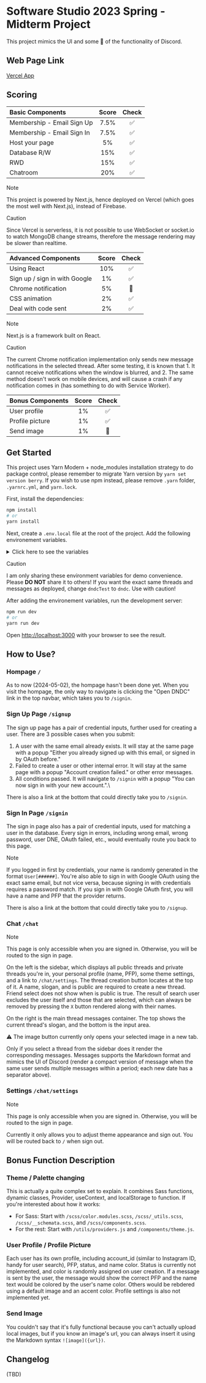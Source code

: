 # Software Studio 2023 Spring - Midterm Project
This project mimics the UI and some :pinching_hand: of the functionality of Discord.

## Web Page Link
[Vercel App](https://def-not-dc.vercel.app/)



## Scoring
| **Basic Components**                        | **Score** | **Check**          |
| :------------------------------------------ | :-------: | :----------------: |
| Membership - Email Sign Up                  | 7.5%      | :white_check_mark: |
| Membership - Email Sign In                  | 7.5%      | :white_check_mark: |
| Host your page                              | 5%        | :white_check_mark: |
| Database R/W                                | 15%       | :white_check_mark: |
| RWD                                         | 15%       | :white_check_mark: |
| Chatroom                                    | 20%       | :white_check_mark: |

> [!NOTE]
> This project is powered by Next.js, hence deployed on Vercel (which goes the most well with Next.js), instead of Firebase.

> [!CAUTION]
> Since Vercel is serverless, it is not possible to use WebSocket or socket.io to watch MongoDB change streams, therefore the message rendering may be slower than realtime.

| **Advanced Components**                     | **Score** | **Check**            |
| :------------------------------------------ | :-------: | :------------------: |
| Using React                                 | 10%       | :white_check_mark:   |
| Sign up / sign in with Google               | 1%        | :white_check_mark:   |
| Chrome notification                         | 5%        | :small_red_triangle: |
| CSS animation                               | 2%        | :white_check_mark:   |
| Deal with code sent                         | 2%        | :white_check_mark:   |

> [!NOTE]
> Next.js is a framework built on React.

> [!CAUTION]
> The current Chrome notification implementation only sends new message notifications in the selected thread. After some testing, it is known that 1. It cannot receive notifications when the window is blurred, and 2. The same method doesn't work on mobile devices, and will cause a crash if any notification comes in (has something to do with Service Worker).

| **Bonus Components**                        | **Score** | **Check**            |
| :------------------------------------------ | :-------: | :------------------: |
| User profile                                | 1%        | :white_check_mark:   |
| Profile picture                             | 1%        | :white_check_mark:   |
| Send image                                  | 1%        | :small_red_triangle: |



## Get Started
This project uses Yarn Modern + node_modules installation strategy to do package control, please remember to migrate Yarn version by `yarn set version berry`. If you wish to use npm instead, please remove `.yarn` folder, `.yarnrc.yml`, and `yarn.lock`.

First, install the dependencies:

```bash
npm install
# or
yarn install
```

Next, create a `.env.local` file at the root of the project. Add the following environement variables.
<details>
    <summary>Click here to see the variables</summary>

    ```
    AUTH_SECRET=

    AUTH_GOOGLE_ID=...
    AUTH_GOOGLE_SECRET=...

    MONGODB_URI=mongodb+srv://[ID]:[SECRET]@[ACCOUNT]
    MONGODB_DB=dndc
    ```
</details>

> [!CAUTION]
> I am only sharing these environment variables for demo convenience. Please **DO NOT** share it to others!
> If you want the exact same threads and messages as deployed, change `dndcTest` to `dndc`. Use with caution!

After adding the environement variables, run the development server:

```bash
npm run dev
# or
yarn run dev
```

Open [http://localhost:3000](http://localhost:3000) with your browser to see the result.

## How to Use?
### Hompage `/`
As to now (2024-05-02), the hompage hasn't been done yet. When you visit the hompage, the only way to navigate is clicking the "Open DNDC" link in the top navbar, which takes you to `/signin`.

### Sign Up Page `/signup`
The sign up page has a pair of credential inputs, further used for creating a user. There are 3 possible cases when you submit:
1. A user with the same email already exists. It will stay at the same page with a popup "Either you already signed up with this email, or signed in by OAuth before."
2. Failed to create a user or other internal error. It will stay at the same page with a popup "Account creation failed." or other error messages.
3. All conditions passed. It will navigate to `/signin` with a popup "You can now sign in with your new account.".\

There is also a link at the bottom that could directly take you to `/signin`.

### Sign In Page `/signin`
The sign in page also has a pair of credential inputs, used for matching a user in the database. Every sign in errors, including wrong email, wrong password, user DNE, OAuth failed, etc., would eventually route you back to this page.

> [!NOTE]
> If you logged in first by credentials, your name is randomly generated in the format `User[######]`. You're also able to sign in with Google OAuth using the exact same email, but not vice versa, because signing in with credentials requires a password match.
> If you sign in with Google OAuth first, you will have a name and PFP that the provider returns.

There is also a link at the bottom that could directly take you to `/signup`.

### Chat `/chat`
> [!NOTE]
> This page is only accessible when you are signed in. Otherwise, you will be routed to the sign in page.

On the left is the sidebar, which displays all public threads and private threads you're in, your personal profile (name, PFP), some theme settings, and a link to `/chat/settings`.
The thread creation button locates at the top of it. A name, slogan, and is public are required to create a new thread. Friend select does not show when is public is true. The result of search user excludes the user itself and those that are selected, which can always be removed by pressing the `X` button rendered along with their names.

On the right is the main thread messages container. The top shows the current thread's slogan, and the bottom is the input area.

:warning: The image button currently only opens your selected image in a new tab.

Only if you select a thread from the sidebar does it render the corresponding messages. Messages supports the Markdown format and mimics the UI of Discord (render a compact version of message when the same user sends multiple messages within a period; each new date has a separator above).

### Settings `/chat/settings`
> [!NOTE]
> This page is only accessible when you are signed in. Otherwise, you will be routed to the sign in page.

Currently it only allows you to adjust theme appearance and sign out. You will be routed back to `/` when sign out.



## Bonus Function Description
### Theme / Palette changing
This is actually a quite complex set to explain. It combines Sass functions, dynamic classes, Provider, useContext, and localStorage to function.
If you're interested about how it works:
- For Sass: Start with `/scss/color.modules.scss`, `/scss/_utils.scss`, `/scss/__schemata.scss`, and `/scss/components.scss`.
- For the rest: Start with `/utils/providers.js` and `/components/theme.js`.

### User Profile / Profile Picture
Each user has its own profile, including account_id (similar to Instagram ID, handy for user search), PFP, status, and name color. Status is currently not implemented, and color is randomly assigned on user creation. If a message is sent by the user, the message would show the correct PFP and the name text would be colored by the user's name color. Others would be rebdered using a default image and an accent color.
Profile settings is also not implemented yet.

### Send Image
You couldn't say that it's fully functional because you can't actually upload local images, but if you know an image's url, you can always insert it using the Markdown syntax `![image]({url})`.



## Changelog
(TBD)
